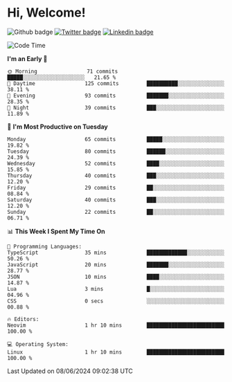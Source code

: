   # Hi, Welcome!
  ![Github badge](https://img.shields.io/github/followers/kraken-afk.svg?style=social&label=Follow&maxAge=2592000)
  [![Twitter badge](https://img.shields.io/badge/-Twitter-00acee?style=flat-square&logo=Twitter&logoColor=white)](https://twitter.com/trshppl)
  [![Linkedin badge](https://img.shields.io/badge/LinkedIn-0077B5?style=flat-square&logo=linkedin&logoColor=white)](https://www.linkedin.com/in/noveanrer)
<!--START_SECTION:waka-->
![Code Time](http://img.shields.io/badge/Code%20Time-228%20hrs%2031%20mins-blue)

**I'm an Early 🐤** 

```text
🌞 Morning                71 commits          █████░░░░░░░░░░░░░░░░░░░░   21.65 % 
🌆 Daytime                125 commits         ██████████░░░░░░░░░░░░░░░   38.11 % 
🌃 Evening                93 commits          ███████░░░░░░░░░░░░░░░░░░   28.35 % 
🌙 Night                  39 commits          ███░░░░░░░░░░░░░░░░░░░░░░   11.89 % 
```
📅 **I'm Most Productive on Tuesday** 

```text
Monday                   65 commits          █████░░░░░░░░░░░░░░░░░░░░   19.82 % 
Tuesday                  80 commits          ██████░░░░░░░░░░░░░░░░░░░   24.39 % 
Wednesday                52 commits          ████░░░░░░░░░░░░░░░░░░░░░   15.85 % 
Thursday                 40 commits          ███░░░░░░░░░░░░░░░░░░░░░░   12.20 % 
Friday                   29 commits          ██░░░░░░░░░░░░░░░░░░░░░░░   08.84 % 
Saturday                 40 commits          ███░░░░░░░░░░░░░░░░░░░░░░   12.20 % 
Sunday                   22 commits          ██░░░░░░░░░░░░░░░░░░░░░░░   06.71 % 
```


📊 **This Week I Spent My Time On** 

```text
💬 Programming Languages: 
TypeScript               35 mins             █████████████░░░░░░░░░░░░   50.26 % 
JavaScript               20 mins             ███████░░░░░░░░░░░░░░░░░░   28.77 % 
JSON                     10 mins             ████░░░░░░░░░░░░░░░░░░░░░   14.87 % 
Lua                      3 mins              █░░░░░░░░░░░░░░░░░░░░░░░░   04.96 % 
CSS                      0 secs              ░░░░░░░░░░░░░░░░░░░░░░░░░   00.88 % 

🔥 Editors: 
Neovim                   1 hr 10 mins        █████████████████████████   100.00 % 

💻 Operating System: 
Linux                    1 hr 10 mins        █████████████████████████   100.00 % 
```


 Last Updated on 08/06/2024 09:02:38 UTC
<!--END_SECTION:waka-->